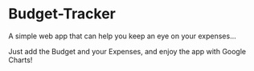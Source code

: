 # Budget-Tracker
 A simple web app that can help you keep an eye on your expenses...

 Just add the Budget and your Expenses, and enjoy the app with Google Charts!
